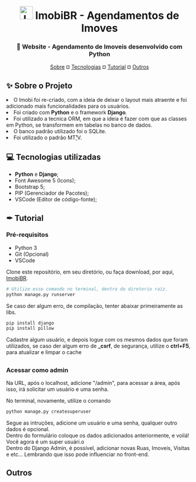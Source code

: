 <h1 align="center"><img src="https://cdn.discordapp.com/attachments/897304698468565022/932425051515551764/logo.png" alt="Logo Imobi" width="35px"> ImobiBR - Agendamentos de Imoves</h1>

<h3 align="center">🏢 Website - Agendamento de Imoveis desenvolvido com Python</h3>
<p align="center"><a href="#sobre">Sobre</a> ¤ <a href="#tech">Tecnologias</a> ¤ <a href="#tuto">Tutorial</a> ¤ <a href="#other">Outros</a></p>

##

<h2 id="sobre">✨ Sobre o Projeto</h2>
<div>
  <li> O Imobi foi re-criado, com a ideia de deixar o layout mais atraente e foi adicionado mais funcionalidades para os usuários.</li>
  <li> Foi criado com <b>Python</b> e o framework <b>Django</b>.</li>
  <li> Foi utilizado a tecnica ORM, em que a ideia é fazer com que as classes em Python, se transformem em tabelas no banco de dados.</li>
  <li> O banco padrão utilizado foi o SQLite.</li>
  <li> Foi utilizado o padrão MT<a href="#temp">¹</a>V.</li>
</div>
  
<h2 id="tech">💻 Tecnologias utilizadas</h2>

- **Python** e **Django**;
- Font Awesome 5 (Icons);
- Bootstrap 5;
- PIP (Gerenciador de Pacotes);
- VSCode (Editor de código-fonte);

##

<h2 id="tuto">✒ Tutorial</h2>

<h3>Pré-requisitos</h3>
<ul>
  <li>Python 3</li>
  <li>Git (Opcional)</li>
  <li>VSCode</li>
</ul>

<p>Clone este repositório, em seu diretório, ou faça download, por aqui, <a href="https://github.com/satoosan/Imobi-Pystackweek2.0/archive/refs/heads/main.zip">
  ImobiBR</a>.
</p>

```Bash
# Utilize esse comando no terminal, dentro do diretorio raíz.
python manage.py runserver
```
<p>Se caso der algum erro, de compilação, tenter abaixar primeiramente as libs.</p>

```Bash
pip install django
pip install pillow
```

Cadastre algum usuário, e depois logue com os mesmos dados que foram utilizados, se caso der algum erro de <b>_csrf</b>, de segurança, utilize o <b>ctrl+F5</b>, para atualizar e limpar o cache

##

<h3> Acessar como <b>admin</b> </h3>
<p> Na URL, após o localhost, adicione "/admin", para acessar a área, após isso, irá solicitar um usuário e uma senha.</p>
<p> No terminal, novamente, utilize o comando </p>

```Bash
python manage.py createsuperuser
```

Segue as intruções, adicione um usuário e uma senha, qualquer outro dados é opcional.<br>
Dentro do formulário coloque os dados adicionados anteriormente, e voilá! Você agora é um super usuári.o</br>
Dentro do Django Admin, é possível, adicionar novas Ruas, Imoveis, Visitas e etc... Lembrando que isso pode influenciar no front-end. 

##

<h2>Outros</h3>
